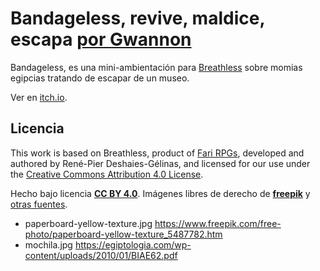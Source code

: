 # Bandageless, revive, maldice, escapa [por Gwannon](https://gwannon.itch.io/bandageless-breathless)

Bandageless, es una mini-ambientación para [Breathless](https://fari-rpgs.itch.io/breathless-srd) sobre momias egipcias tratando de escapar de un museo.

Ver en [itch.io](https://gwannon.itch.io/bandageless-breathless).

## Licencia 

This work is based on Breathless, product of [Fari RPGs](https://farirpgs.com/), developed and authored by René-Pier Deshaies-Gélinas, and licensed for our use under the [Creative Commons Attribution 4.0 License](https://creativecommons.org/licenses/by/4.0/).

Hecho bajo licencia **[CC BY 4.0](https://creativecommons.org/licenses/by/4.0/legalcode.es)**. Imágenes libres de derecho de **[freepik](https://www.freepik.com/)** y [otras fuentes]().

* paperboard-yellow-texture.jpg https://www.freepik.com/free-photo/paperboard-yellow-texture_5487782.htm
* mochila.jpg https://egiptologia.com/wp-content/uploads/2010/01/BIAE62.pdf